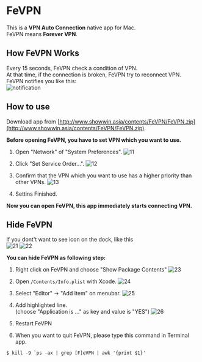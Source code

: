 FeVPN
=====

This is a **VPN Auto Connection** native app for Mac.  
FeVPN means **Forever VPN**.

## How FeVPN Works
Every 15 seconds, FeVPN check a condition of VPN.  
At that time, if the connection is broken, FeVPN try to reconnect VPN.  
FeVPN notifies you like this:  
![notification](http://www.showwin.asia/contents/FeVPN/FeVPN_notification.png)

## How to use
Download app from [http://www.showwin.asia/contents/FeVPN/FeVPN.zip](http://www.showwin.asia/contents/FeVPN/FeVPN.zip).

**Before opening FeVPN, you have to set VPN which you want to use.**

1. Open "Network" of "System Preferences".
![11](http://www.showwin.asia/contents/FeVPN/FeVPN_11.png)

2. Click "Set Service Order...".
![12](http://www.showwin.asia/contents/FeVPN/FeVPN_12.png)

3. Confirm that the VPN which you want to use has a higher priority than other VPNs.
![13](http://www.showwin.asia/contents/FeVPN/FeVPN_13.png)

4. Settins Finished.

**Now you can open FeVPN, this app immediately starts connecting VPN.**



## Hide FeVPN
If you dont't want to see icon on the dock, like this  
![21](http://www.showwin.asia/contents/FeVPN/FeVPN_21.png)
![22](http://www.showwin.asia/contents/FeVPN/FeVPN_22.png)

**You can hide FeVPN as following step:**

1. Right click on FeVPN and choose "Show Package Contents"
![23](http://www.showwin.asia/contents/FeVPN/FeVPN_23.png)

2. Open `/Contents/Info.plist` with Xcode.
![24](http://www.showwin.asia/contents/FeVPN/FeVPN_24.png)

3. Select "Editor" → "Add Item" on menubar.
![25](http://www.showwin.asia/contents/FeVPN/FeVPN_25.png)

4. Add highlighted line.  
(choose "Application is ..." as key and value is "YES")
![26](http://www.showwin.asia/contents/FeVPN/FeVPN_26.png)

5. Restart FeVPN

6. When you want to quit FeVPN, please type this command in Terminal app.
```
$ kill -9 `ps -ax | grep [F]eVPN | awk '{print $1}'
```
